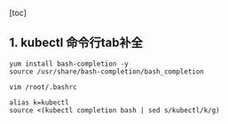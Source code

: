 [toc]

## 1. kubectl 命令行tab补全
```shell
yum install bash-completion -y
source /usr/share/bash-completion/bash_completion

vim /root/.bashrc

alias k=kubectl
source <(kubectl completion bash | sed s/kubectl/k/g)
```

